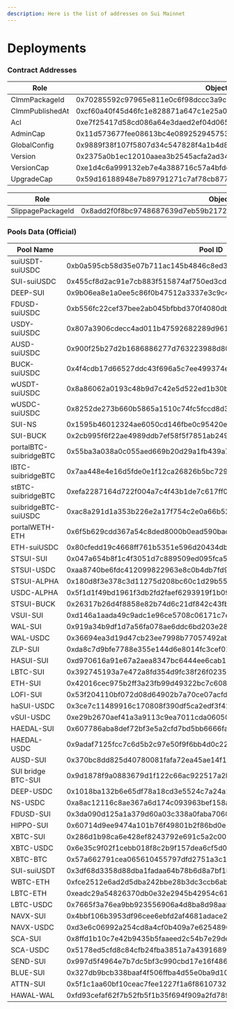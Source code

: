 ```yaml
---
description: Here is the list of addresses on Sui Mainnet
---
```


# Deployments

### Contract Addresses

| Role            | ObjectId                                                             |
| --------------- | -------------------------------------------------------------------- |
| ClmmPackageId   | 0x70285592c97965e811e0c6f98dccc3a9c2b4ad854b3594faab9597ada267b860   |
| ClmmPublishedAt | 0xcf60a40f45d46fc1e828871a647c1e25a0915dec860d2662eb10fdb382c3c1d1   |
| Acl             | 0xe7f25417d58cd086a64e3daed2ef04d065b606458becce33871f6d3e8b35db9d   |
| AdminCap        | 0x11d573677fee08613bc4e089252945753445ad710ac3e8e4b61d4f8281907118   |
| GlobalConfig    | 0x9889f38f107f5807d34c547828f4a1b4d814450005a4517a58a1ad476458abfc   |
| Version         | 0x2375a0b1ec12010aaea3b2545acfa2ad34cfbba03ce4b59f4c39e1e25eed1b2a   |
| VersionCap      | 0xe1d4c6a999132eb7e4a388716c57a4bfde3c6614d9e51aa209358c4fb45fabb1   |
| UpgradeCap      | 0x59d16188948e7b89791271c7af78cb877092b8858db44c9166b8af9dee55dcb4   |

| Role              | ObjectId                                                           |
| ----------------- | ------------------------------------------------------------------ |
| SlippagePackageId | 0x8add2f0f8bc9748687639d7eb59b2172ba09a0172d9e63c029e23a7dbdb6abe6 |

### Pools Data (Official)

| Pool Name              | Pool ID                                                            | coinXType                                                                          | coinYType                                                                        |
| ---------------------- | ------------------------------------------------------------------ | ---------------------------------------------------------------------------------- | -------------------------------------------------------------------------------- |
| suiUSDT-suiUSDC        | 0xb0a595cb58d35e07b711ac145b4846c8ed39772c6d6f6716d89d71c64384543b | 0x375f70cf2ae4c00bf37117d0c85a2c71545e6ee05c4a5c7d282cd66a4504b068::usdt::USDT     | 0xdba34672e30cb065b1f93e3ab55318768fd6fef66c15942c9f7cb846e2f900e7::usdc::USDC   |
| SUI-suiUSDC            | 0x455cf8d2ac91e7cb883f515874af750ed3cd18195c970b7a2d46235ac2b0c388 | 0x0000000000000000000000000000000000000000000000000000000000000002::sui::SUI       | 0xdba34672e30cb065b1f93e3ab55318768fd6fef66c15942c9f7cb846e2f900e7::usdc::USDC   |
| DEEP-SUI               | 0x9b06ea8e1a0ee5c86f0b47512a3337e3c9c4e235c4ec698d15b51b0a8ec3e5a9 | 0xdeeb7a4662eec9f2f3def03fb937a663dddaa2e215b8078a284d026b7946c270::deep::DEEP     | 0x0000000000000000000000000000000000000000000000000000000000000002::sui::SUI     |
| FDUSD-suiUSDC          | 0xb556fc22cef37bee2ab045bfbbd370f4080db5f6f2dd35a8eff3699ddf48e454 | 0xf16e6b723f242ec745dfd7634ad072c42d5c1d9ac9d62a39c381303eaa57693a::fdusd::FDUSD   | 0xdba34672e30cb065b1f93e3ab55318768fd6fef66c15942c9f7cb846e2f900e7::usdc::USDC   |
| USDY-suiUSDC           | 0x807a3906cdecc4ad011b47592682289d961415dfc1bfd4714c6572b1c8cccd9f | 0x960b531667636f39e85867775f52f6b1f220a058c4de786905bdf761e06a56bb::usdy::USDY     | 0xdba34672e30cb065b1f93e3ab55318768fd6fef66c15942c9f7cb846e2f900e7::usdc::USDC   |
| AUSD-suiUSDC           | 0x900f25b27d2b1686886277d763223988d802f3b6152d02872c382d4dce05e25b | 0x2053d08c1e2bd02791056171aab0fd12bd7cd7efad2ab8f6b9c8902f14df2ff2::ausd::AUSD     | 0xdba34672e30cb065b1f93e3ab55318768fd6fef66c15942c9f7cb846e2f900e7::usdc::USDC   |
| BUCK-suiUSDC           | 0x4f4cdb17d66527ddc43f696a5c7ee499374e38a6fbb58b236a7491cf63f4d133 | 0xce7ff77a83ea0cb6fd39bd8748e2ec89a3f41e8efdc3f4eb123e0ca37b184db2::buck::BUCK     | 0xdba34672e30cb065b1f93e3ab55318768fd6fef66c15942c9f7cb846e2f900e7::usdc::USDC   |
| wUSDT-suiUSDC          | 0x8a86062a0193c48b9d7c42e5d522ed1b30ba1010c72e0cd0dad1525036775c8b | 0xc060006111016b8a020ad5b33834984a437aaa7d3c74c18e09a95d48aceab08c::coin::COIN     | 0xdba34672e30cb065b1f93e3ab55318768fd6fef66c15942c9f7cb846e2f900e7::usdc::USDC   |
| wUSDC-suiUSDC          | 0x8252de273b660b5865a1510c74fc5fccd8d318a9ef95f938ea6e78eb2ae907c8 | 0x5d4b302506645c37ff133b98c4b50a5ae14841659738d6d733d59d0d217a93bf::coin::COIN     | 0xdba34672e30cb065b1f93e3ab55318768fd6fef66c15942c9f7cb846e2f900e7::usdc::USDC   |
| SUI-NS                 | 0x1595b46012324ae6050cd146fbe0c95420eb96f557eda462c93526c01e179735 | 0x0000000000000000000000000000000000000000000000000000000000000002::sui::SUI       | 0x5145494a5f5100e645e4b0aa950fa6b68f614e8c59e17bc5ded3495123a79178::ns::NS       |
| SUI-BUCK               | 0x2cb995f6f22ae4989ddb7ef58f5f7851ab2497291dfab00d2fc429bfc41b346c | 0x0000000000000000000000000000000000000000000000000000000000000002::sui::SUI       | 0xce7ff77a83ea0cb6fd39bd8748e2ec89a3f41e8efdc3f4eb123e0ca37b184db2::buck::BUCK   |
| portalBTC-suibridgeBTC | 0x55ba3a038a0c055aed669b20d29a1fb439a7128d8362523c36fc8e98462fd73e | 0x027792d9fed7f9844eb4839566001bb6f6cb4804f66aa2da6fe1ee242d896881::coin::COIN     | 0xaafb102dd0902f5055cadecd687fb5b71ca82ef0e0285d90afde828ec58ca96b::btc::BTC     |
| IBTC-suibridgeBTC      | 0x7aa448e4e16d5fde0e1f12ca26826b5bc72921bea5067f6f12fd7e298e2655f9 | 0x3e8e9423d80e1774a7ca128fccd8bf5f1f7753be658c5e645929037f7c819040::lbtc::LBTC     | 0xaafb102dd0902f5055cadecd687fb5b71ca82ef0e0285d90afde828ec58ca96b::btc::BTC     |
| stBTC-suibridgeBTC     | 0xefa2287164d722f004a7c4f43b1de7c617ff0081e42b0d24dbe752fb91c6350e | 0x5f496ed5d9d045c5b788dc1bb85f54100f2ede11e46f6a232c29daada4c5bdb6::coin::COIN     | 0xaafb102dd0902f5055cadecd687fb5b71ca82ef0e0285d90afde828ec58ca96b::btc::BTC     |
| suibridgeBTC-suiUSDC   | 0xac8a291d1a353b226e2a17f754c2e0a66b523bb16631c05b94f35ca965107747 | 0xaafb102dd0902f5055cadecd687fb5b71ca82ef0e0285d90afde828ec58ca96b::btc::BTC       | 0xdba34672e30cb065b1f93e3ab55318768fd6fef66c15942c9f7cb846e2f900e7::usdc::USDC   |
| portalWETH-ETH         | 0x6f5b629cdd367a54c8ded8000b0ead590badd04667e306aa30e11a61a0fc810b | 0xaf8cd5edc19c4512f4259f0bee101a40d41ebed738ade5874359610ef8eeced5::coin::COIN     | 0xd0e89b2af5e4910726fbcd8b8dd37bb79b29e5f83f7491bca830e94f7f226d29::eth::ETH     |
| ETH-suiUSDC            | 0x80cfedd19c4668ff761b5351e596d20434db14377342a542328c01b933ac0bf3 | 0xd0e89b2af5e4910726fbcd8b8dd37bb79b29e5f83f7491bca830e94f7f226d29::eth::ETH       | 0xdba34672e30cb065b1f93e3ab55318768fd6fef66c15942c9f7cb846e2f900e7::usdc::USDC   |
| STSUI-SUI              | 0x047a654b8f1c4f3051d7c889509ed095fca5c95c4423601ae8b4a98fc9bf454a | 0xd1b72982e40348d069bb1ff701e634c117bb5f741f44dff91e472d3b01461e55::stsui::STSUI   | 0x0000000000000000000000000000000000000000000000000000000000000002::sui::SUI     |
| STSUI-USDC             | 0xaa8740be6fdc412099822963e8c0b4db7fd93cea8dc6cd2b6cd13caff4e46840 | 0xd1b72982e40348d069bb1ff701e634c117bb5f741f44dff91e472d3b01461e55::stsui::STSUI   | 0xdba34672e30cb065b1f93e3ab55318768fd6fef66c15942c9f7cb846e2f900e7::usdc::USDC   |
| STSUI-ALPHA            | 0x180d8f3e378c3d11275d208bc60c1d29b55216afd08a10ce8034534cb1e32acf | 0xd1b72982e40348d069bb1ff701e634c117bb5f741f44dff91e472d3b01461e55::stsui::STSUI   | 0xfe3afec26c59e874f3c1d60b8203cb3852d2bb2aa415df9548b8d688e6683f93::alpha::ALPHA |
| USDC-ALPHA             | 0x5f1d1f49bd1961f3db2fd2faef6293919f1b09cd692958acfaa5722e3e3ae6d9 | 0xdba34672e30cb065b1f93e3ab55318768fd6fef66c15942c9f7cb846e2f900e7::usdc::USDC     | 0xfe3afec26c59e874f3c1d60b8203cb3852d2bb2aa415df9548b8d688e6683f93::alpha::ALPHA |
| STSUI-BUCK             | 0x26317b26d4f8858e82b74d6c21df842c43fbac6d94487f945cf39dacb63086a9 | 0xd1b72982e40348d069bb1ff701e634c117bb5f741f44dff91e472d3b01461e55::stsui::STSUI   | 0xce7ff77a83ea0cb6fd39bd8748e2ec89a3f41e8efdc3f4eb123e0ca37b184db2::buck::BUCK   |
| VSUI-SUI               | 0xd146a1aada49c9adc1e96ce5708c06171c7e784e63eb8455693ada96ad83c6cc | 0x549e8b69270defbfafd4f94e17ec44cdbdd99820b33bda2278dea3b9a32d3f55::cert::CERT     | 0x0000000000000000000000000000000000000000000000000000000000000002::sui::SUI     |
| WAL-SUI                | 0x919a34b9df1d7a56fa078ae6ddc6bd203e284974704d85721062d38ee3a6701a | 0x356a26eb9e012a68958082340d4c4116e7f55615cf27affcff209cf0ae544f59::wal::WAL       | 0x0000000000000000000000000000000000000000000000000000000000000002::sui::SUI     |
| WAL-USDC               | 0x36694ea3d19d47cb23ee7998b77057492ab5b18ffe0223ae2700d02423227124 | 0x356a26eb9e012a68958082340d4c4116e7f55615cf27affcff209cf0ae544f59::wal::WAL       | 0xdba34672e30cb065b1f93e3ab55318768fd6fef66c15942c9f7cb846e2f900e7::usdc::USDC   |
| ZLP-SUI                | 0xda8c7d9bfe7788e355e144d6e8014fc3cef0172350eec3de5ea4511f4eb4ec6d | 0xf7fade57462e56e2eff1d7adef32e4fd285b21fd81f983f407bb7110ca766cda::zlp::ZLP       | 0x0000000000000000000000000000000000000000000000000000000000000002::sui::SUI     |
| HASUI-SUI              | 0xd970616a91e67a2aea8347bc6444ee6cab11657718ff0c4b833d4f5de12efad0 | 0xbde4ba4c2e274a60ce15c1cfff9e5c42e41654ac8b6d906a57efa4bd3c29f47d::hasui::HASUI   | 0x0000000000000000000000000000000000000000000000000000000000000002::sui::SUI     |
| LBTC-SUI               | 0x392745193a7e472a8fd354d9fc38f26f023547566a4cda4864ee29a2c21f6fc8 | 0x3e8e9423d80e1774a7ca128fccd8bf5f1f7753be658c5e645929037f7c819040::lbtc::LBTC     | 0x0000000000000000000000000000000000000000000000000000000000000002::sui::SUI     |
| ETH-SUI                | 0x42016cec975b2ff3a23fb99d49322bc7c608a530faf7c7568c5b4afca564dde9 | 0xd0e89b2af5e4910726fbcd8b8dd37bb79b29e5f83f7491bca830e94f7f226d29::eth::ETH       | 0x0000000000000000000000000000000000000000000000000000000000000002::sui::SUI     |
| LOFI-SUI               | 0x53f204110bf072d08d64902b7a70ce07acfd7adfe6574da119f8ef56e635f44f | 0xf22da9a24ad027cccb5f2d496cbe91de953d363513db08a3a734d361c7c17503::LOFI::LOFI     | 0x0000000000000000000000000000000000000000000000000000000000000002::sui::SUI     |
| haSUI-USDC             | 0x3ce7c11489916c170808f390df5ca2edf3f422ba39cac2558e5a287a77aa5c3b | 0xbde4ba4c2e274a60ce15c1cfff9e5c42e41654ac8b6d906a57efa4bd3c29f47d::hasui::HASUI   | 0xdba34672e30cb065b1f93e3ab55318768fd6fef66c15942c9f7cb846e2f900e7::usdc::USDC   |
| vSUI-USDC              | 0xe29b2670aef41a3a9113c9ea7011cda06050207828908073ae6df82212589db1 | 0x549e8b69270defbfafd4f94e17ec44cdbdd99820b33bda2278dea3b9a32d3f55::cert::CERT     | 0xdba34672e30cb065b1f93e3ab55318768fd6fef66c15942c9f7cb846e2f900e7::usdc::USDC   |
| HAEDAL-SUI             | 0x607786aba8def72bf3e5a2cfd7bd5bb6666faf3b3ae77e1d4e6319074ad6d879 | 0x3a304c7feba2d819ea57c3542d68439ca2c386ba02159c740f7b406e592c62ea::haedal::HAEDAL | 0x0000000000000000000000000000000000000000000000000000000000000002::sui::SUI     |
| HAEDAL-USDC            | 0x9adaf7125fcc7c6d5b2c97e50f9f6bb4d0c221f6b2fd7b54152039a12cee3b38 | 0x3a304c7feba2d819ea57c3542d68439ca2c386ba02159c740f7b406e592c62ea::haedal::HAEDAL | 0xdba34672e30cb065b1f93e3ab55318768fd6fef66c15942c9f7cb846e2f900e7::usdc::USDC   |
| AUSD-SUI               | 0x370bc8dd825d40780081fafa72ea45ae14f15e3bc47667fdfdc9270541cc1e23 | 0x2053d08c1e2bd02791056171aab0fd12bd7cd7efad2ab8f6b9c8902f14df2ff2::ausd::AUSD     | 0x0000000000000000000000000000000000000000000000000000000000000002::sui::SUI     |
| SUI bridge BTC-SUI     | 0x9d1878f9a0883679d1f122c66ac922517a2b11673db161d8820c5aacd83750f9 | 0xaafb102dd0902f5055cadecd687fb5b71ca82ef0e0285d90afde828ec58ca96b::btc::BTC       | 0x0000000000000000000000000000000000000000000000000000000000000002::sui::SUI     |
| DEEP-USDC              | 0x1018ba132b6e65df78a18cd3e5524c7a24a13d445711e09cda065a28a22b616e | 0xdeeb7a4662eec9f2f3def03fb937a663dddaa2e215b8078a284d026b7946c270::deep::DEEP     | 0xdba34672e30cb065b1f93e3ab55318768fd6fef66c15942c9f7cb846e2f900e7::usdc::USDC   |
| NS-USDC                | 0xa8ac12116c8ae367a6d174c093963bef158a828f5d4be1789875d9909ad8e128 | 0x5145494a5f5100e645e4b0aa950fa6b68f614e8c59e17bc5ded3495123a79178::ns::NS         | 0xdba34672e30cb065b1f93e3ab55318768fd6fef66c15942c9f7cb846e2f900e7::usdc::USDC   |
| FDUSD-SUI              | 0x3da090d125a1a379d60a03c338a0faba706047387c4c525f4545cdca847c0b3b | 0xf16e6b723f242ec745dfd7634ad072c42d5c1d9ac9d62a39c381303eaa57693a::fdusd::FDUSD   | 0x0000000000000000000000000000000000000000000000000000000000000002::sui::SUI     |
| HIPPO-SUI              | 0x60714d9ee9474a101b76f49801b2f86bd0e1cd76c4b96f5ded39893c62678ab5 | 0x8993129d72e733985f7f1a00396cbd055bad6f817fee36576ce483c8bbb8b87b::sudeng::SUDENG | 0x0000000000000000000000000000000000000000000000000000000000000002::sui::SUI     |
| XBTC-SUI               | 0x286d1b98ca6e428ef8243792e691c5a2c0090e352d60215a1bc7a851decf51be | 0x876a4b7bce8aeaef60464c11f4026903e9afacab79b9b142686158aa86560b50::xbtc::XBTC     | 0x0000000000000000000000000000000000000000000000000000000000000002::sui::SUI     |
| XBTC-USDC              | 0x6e35c9f02f1cebb018f8c2b9f157dea6cf5d03bcc63f1addf4c2609be8c29212 | 0x876a4b7bce8aeaef60464c11f4026903e9afacab79b9b142686158aa86560b50::xbtc::XBTC     | 0xdba34672e30cb065b1f93e3ab55318768fd6fef66c15942c9f7cb846e2f900e7::usdc::USDC   |
| XBTC-BTC               | 0x57a662791cea065610455797dfd2751a3c10d929455d3ea88154a2b40cf6614e | 0x876a4b7bce8aeaef60464c11f4026903e9afacab79b9b142686158aa86560b50::xbtc::XBTC     | 0xaafb102dd0902f5055cadecd687fb5b71ca82ef0e0285d90afde828ec58ca96b::btc::BTC     |
| SUI-suiUSDT            | 0x3df68d3358d88dba1fadaa64b78b6d8a7bf1bf626b30f06aa9f31cefcfa08e4f | 0x0000000000000000000000000000000000000000000000000000000000000002::sui::SUI       | 0x375f70cf2ae4c00bf37117d0c85a2c71545e6ee05c4a5c7d282cd66a4504b068::usdt::USDT   |
| WBTC-ETH               | 0xfce2512e6ad2d5dba242bbe28b3dc3ccb6ab46139b23ed036dbb7e820816f4a8 | 0xaafb102dd0902f5055cadecd687fb5b71ca82ef0e0285d90afde828ec58ca96b::btc::BTC       | 0xd0e89b2af5e4910726fbcd8b8dd37bb79b29e5f83f7491bca830e94f7f226d29::eth::ETH     |
| LBTC-ETH               | 0xeadc29a54826370db0e32e2945b42954c610dd5eb15cc105c6f374fdc5ce2cb6 | 0x3e8e9423d80e1774a7ca128fccd8bf5f1f7753be658c5e645929037f7c819040::lbtc::LBTC     | 0xd0e89b2af5e4910726fbcd8b8dd37bb79b29e5f83f7491bca830e94f7f226d29::eth::ETH     |
| LBTC-USDC              | 0x7665f3a76ea9bb923556906a4d8ba8d98aa59776b7f098300758fe75d161a42c | 0x3e8e9423d80e1774a7ca128fccd8bf5f1f7753be658c5e645929037f7c819040::lbtc::LBTC     | 0xdba34672e30cb065b1f93e3ab55318768fd6fef66c15942c9f7cb846e2f900e7::usdc::USDC   |
| NAVX-SUI               | 0x4bbf106b3953df96cee6ebfd2af4681adace2e3778f5fcc600e8d70c6342d45d | 0xa99b8952d4f7d947ea77fe0ecdcc9e5fc0bcab2841d6e2a5aa00c3044e5544b5::navx::NAVX     | 0x0000000000000000000000000000000000000000000000000000000000000002::sui::SUI     |
| NAVX-USDC              | 0xd3e6c06992a254cd8a4cf0b409a7e625489603ce070b6c9a1ea2babcac7ac412 | 0xa99b8952d4f7d947ea77fe0ecdcc9e5fc0bcab2841d6e2a5aa00c3044e5544b5::navx::NAVX     | 0xdba34672e30cb065b1f93e3ab55318768fd6fef66c15942c9f7cb846e2f900e7::usdc::USDC   |
| SCA-SUI                | 0x8ffd1b10c7e42b9435b5faaeed2c54b7e29defffc7ba34c940712b7dd58082e7 | 0x7016aae72cfc67f2fadf55769c0a7dd54291a583b63051a5ed71081cce836ac6::sca::SCA       | 0x0000000000000000000000000000000000000000000000000000000000000002::sui::SUI     |
| SCA-USDC               | 0x5178ed5cfd8c84cfb24fba3851a7a4391689c309da1c8c9d513b5b369b901216 | 0x7016aae72cfc67f2fadf55769c0a7dd54291a583b63051a5ed71081cce836ac6::sca::SCA       | 0xdba34672e30cb065b1f93e3ab55318768fd6fef66c15942c9f7cb846e2f900e7::usdc::USDC   |
| SEND-SUI               | 0x997d5f4964e7b7dc5bf3c990cbd17e16f48638329d6bc8051aaf512574ee329e | 0xb45fcfcc2cc07ce0702cc2d229621e046c906ef14d9b25e8e4d25f6e8763fef7::send::SEND     | 0x0000000000000000000000000000000000000000000000000000000000000002::sui::SUI     |
| BLUE-SUI               | 0x327db9bcb338baaf4f506ffba4d55e0ba9d10475de8a9082d504a804d63f5a99 | 0xe1b45a0e641b9955a20aa0ad1c1f4ad86aad8afb07296d4085e349a50e90bdca::blue::BLUE     | 0x0000000000000000000000000000000000000000000000000000000000000002::sui::SUI     |
| ATTN-SUI               | 0x5f1c1aa60bf10ceac7fee1227f1a6f86107327c1db5ac3ad0d8975abcc08e3c5 | 0x0ef38abcdaaafedd1e2d88929068a3f65b59bf7ee07d7e8f573c71df02d27522::attn::ATTN     | 0x0000000000000000000000000000000000000000000000000000000000000002::sui::SUI     |
| HAWAL-WAL              | 0xfd93cefaf62f7b52fb5f1b35f694f909a2fd7893c597f378fcb415f9bb051847 | 0x8b4d553839b219c3fd47608a0cc3d5fcc572cb25d41b7df3833208586a8d2470::hawal::HAWAL   | 0x356a26eb9e012a68958082340d4c4116e7f55615cf27affcff209cf0ae544f59::wal::WAL     |

